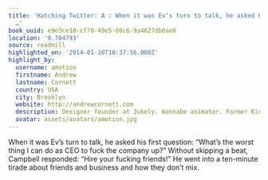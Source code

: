 ```yaml
---
title: 'Hatching Twitter: A : When it was Ev’s turn to talk, he asked his first question:
  …'
book_uuid: e9e3ce10-cf70-49e5-80c6-9a4627db0ae0
location: '0.704793'
source: readmill
highlighted_on: '2014-01-10T18:37:56.000Z'
highlight_by:
  username: amotion
  firstname: Andrew
  lastname: Cornett
  country: USA
  city: Brooklyn
  website: http://andrewcornett.com
  description: Designer founder at Jukely. Wannabe animator. Former Kickstarter.
  avatar: assets/avatars/amotion.jpg
---
```


When it was Ev’s turn to talk, he asked his first question: “What’s the worst thing I can do as CEO to fuck the company up?” Without skipping a beat, Campbell responded: “Hire your fucking friends!” He went into a ten-minute tirade about friends and business and how they don’t mix.